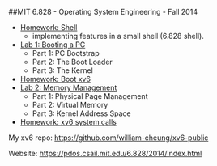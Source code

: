 ##MIT 6.828 - Operating System Engineering - Fall 2014

* [Homework: Shell](https://github.com/william-cheung/mit-6.828-2014/tree/lab1/homework/hw2-shell)
  - implementing features in a small shell (6.828 shell).
* [Lab 1: Booting a PC](https://github.com/william-cheung/mit-6.828-2014/tree/lab1)
  - Part 1: PC Bootstrap
  - Part 2: The Boot Loader
  - Part 3: The Kernel
* [Homework: Boot xv6](https://github.com/william-cheung/mit-6.828-2014/blob/lab1/homework/hw1-boot-xv6.txt)
* [Lab 2: Memory Management](https://github.com/william-cheung/mit-6.828-2014/tree/lab2)
  - Part 1: Physical Page Management
  - Part 2: Virtual Memory
  - Part 3: Kernel Address Space
* [Homework: xv6 system calls](https://github.com/william-cheung/xv6-public)

My xv6 repo: https://github.com/william-cheung/xv6-public

Website: https://pdos.csail.mit.edu/6.828/2014/index.html
